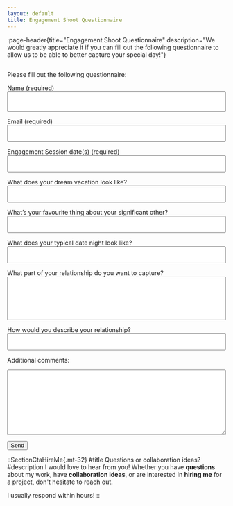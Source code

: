```yaml
---
layout: default
title: Engagement Shoot Questionnaire
---
```


:page-header{title="Engagement Shoot Questionnaire" description="We would greatly appreciate it if you can fill out the following questionnaire to allow us to be able to better capture your special day!"}

##

<form
  action="https://formspree.io/f/mdovqaql"
  method="POST"
>

Please fill out the following questionnaire:

Name (required)
<input type="text" name="name" style="color: black; height: 46px; width: 100%; padding: 10px;" aria-required="true">

Email (required)
<input type="email" name="email" style="color: black; width: 100%; padding: 10px;" aria-required="true">

Engagement Session date(s) (required)
<input type="email" name="email" style="color: black; width: 100%; padding: 10px;" aria-required="true">

What does your dream vacation look like? 
<input type="email" name="email" style="color: black; width: 100%; padding: 10px;">

What’s your favourite thing about your significant other?
<input type="email" name="email" style="color: black; width: 100%; padding: 10px;">

What does your typical date night look like?
<input type="email" name="email" style="color: black; width: 100%; padding: 10px;">

What part of your relationship do you want to capture?
<input type="email" name="email" style="color: black; width: 100%; padding: 10px; height: 100px;">

How would you describe your relationship?
<input type="email" name="email" style="color: black; width: 100%; padding: 10px;">

Additional comments:
<textarea name="comments" style="color: black; width: 100%; height: 150px; padding: 10px; font-size: 14px;"></textarea>

  <button type="submit">Send</button>
</form>


::SectionCtaHireMe{.mt-32}
#title
Questions or collaboration ideas?
#description
I would love to hear from you! Whether you have __questions__ about my work, have __collaboration ideas__, or are interested in __hiring me__ for a project, don't hesitate to reach out.

I usually respond within hours!
::
